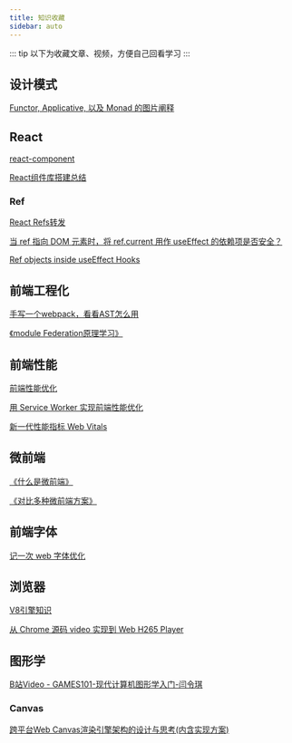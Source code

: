 ```yaml
---
title: 知识收藏
sidebar: auto
---
```


::: tip
以下为收藏文章、视频，方便自己回看学习
:::

## 设计模式

[Functor, Applicative, 以及 Monad 的图片阐释](http://jiyinyiyong.github.io/monads-in-pictures/)

## React

[react-component](http://react-component.github.io/badgeboard/)

[React组件库搭建总结](https://mp.weixin.qq.com/s/AoPFdlpU_gONjXehNLGQTw)

### Ref

[React Refs转发](https://zh-hans.reactjs.org/docs/forwarding-refs.html)

[当 ref 指向 DOM 元素时，将 ref.current 用作 useEffect 的依赖项是否安全？](https://stackoverflow.com/questions/60476155/is-it-safe-to-use-ref-current-as-useeffects-dependency-when-ref-points-to-a-dom)

[Ref objects inside useEffect Hooks](https://medium.com/@teh_builder/ref-objects-inside-useeffect-hooks-eb7c15198780)

## 前端工程化

[手写一个webpack，看看AST怎么用](https://segmentfault.com/a/1190000039231950)

[《module Federation原理学习》](https://github.com/efoxTeam/emp/wiki/%E3%80%8Amodule-Federation%E5%8E%9F%E7%90%86%E5%AD%A6%E4%B9%A0%E3%80%8B)

## 前端性能

[前端性能优化](https://alienzhou.github.io/fe-performance-journey/)

[用 Service Worker 实现前端性能优化](https://mp.weixin.qq.com/s/re7W1YFXkd-JHREo8J6s2A)

[新一代性能指标 Web Vitals](https://mp.weixin.qq.com/s/lggoRiHZysgI_cyI1dABbg)

## 微前端

[《什么是微前端》](https://github.com/efoxTeam/emp/wiki/%E3%80%8A%E4%BB%80%E4%B9%88%E6%98%AF%E5%BE%AE%E5%89%8D%E7%AB%AF%E3%80%8B)

[《对比多种微前端方案》](https://github.com/efoxTeam/emp/wiki/%E3%80%8A%E5%AF%B9%E6%AF%94%E5%A4%9A%E7%A7%8D%E5%BE%AE%E5%89%8D%E7%AB%AF%E6%96%B9%E6%A1%88%E3%80%8B)

## 前端字体

[记一次 web 字体优化](https://zhuanlan.zhihu.com/p/272783891)

## 浏览器

[V8引擎知识](https://mp.weixin.qq.com/s/jf7-RqDNkPMDw-JyCHrWSQ)

[从 Chrome 源码 video 实现到 Web H265 Player](https://mp.weixin.qq.com/s/RDpp2Opjh3LAxYczeHac5g)

## 图形学

[B站Video - GAMES101-现代计算机图形学入门-闫令琪](https://www.bilibili.com/video/BV1X7411F744)

### Canvas

[跨平台Web Canvas渲染引擎架构的设计与思考(内含实现方案)](https://mp.weixin.qq.com/s/-_4KZx54DblCylzh-kjJtw)
